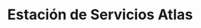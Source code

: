 ---
title: "Estación de Servicios Atlas"
url: /caracas/estacion-de-servicios-atlas/
shop: Autoteile
---